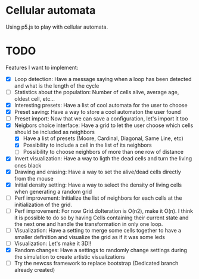 # Cellular automata

Using p5.js to play with cellular automata.

# TODO
Features I want to implement:

 - [X] Loop detection: Have a message saying when a loop has been detected and what is the length of the cycle
 - [ ] Statistics about the population: Number of cells alive, average age, oldest cell, etc...
 - [X] Interesting presets: Have a list of cool automata for the user to choose
 - [X] Preset saving: Have a way to store a cool automaton the user found
 - [ ] Preset import: Now that we can save a configuration, let's import it too
 - [X] Neigbors choice interface: Have a grid to let the user choose which cells should be included as neighbors
    - [X] Have a list of presets (Moore, Cardinal, Diagonal, Same Line, etc)
    - [X] Possibility to include a cell in the list of its neighbors
    - [ ] Possibility to choose neighbors of more than one row of distance
 - [X] Invert visualization: Have a way to ligth the dead cells and turn the living ones black
 - [X] Drawing and erasing: Have a way to set the alive/dead cells directly from the mouse
 - [X] Initial density setting: Have a way to select the density of living cells when generating a random grid
 - [ ] Perf improvement: Initialize the list of neighbors for each cells at the initialization of the grid.
 - [ ] Perf improvement: For now Grid.doIteration is O(n2), make it O(n). I think it is possible to do so by having Cells containing their current state and the next one and handle the transformation in only one loop.
 - [ ] Visualization: Have a setting to merge some cells together to have a smaller definition and visualize the grid as if it was some leds
 - [ ] Visualization: Let's make it 3D!!
 - [X] Random changes: Have a settings to randomly change settings during the simulation to create artistic visualizations
 - [ ] Try the newcss framework to replace bootstrap (Dedicated branch already created)
